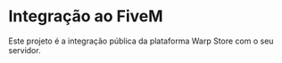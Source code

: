 # Integração ao FiveM
Este projeto é a integração pública da plataforma Warp Store com o seu servidor.
